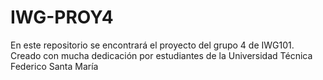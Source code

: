 # IWG-PROY4
En este repositorio se encontrará el proyecto del grupo 4 de IWG101.
Creado con mucha dedicación por estudiantes de la Universidad Técnica Federico Santa María
